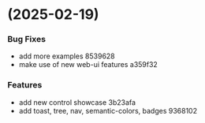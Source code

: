 #  (2025-02-19)


### Bug Fixes

* add more examples 8539628
* make use of new web-ui features a359f32


### Features

* add new control showcase 3b23afa
* add toast, tree, nav, semantic-colors, badges 9368102



